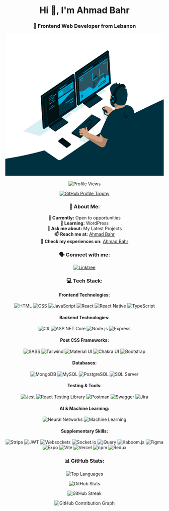 <h1 align="center">Hi 👋, I'm Ahmad Bahr</h1>
<h3 align="center">🚀 Frontend Web Developer from Lebanon</h3>
<p align="center">
  <img src="https://raw.githubusercontent.com/luoyger/luoyger/main/code.gif" width="800" height="450" alt="Coding Animation" />
</p>
<p align="center">
  <img src="https://komarev.com/ghpvc/?username=ahmadbahr&label=Profile%20Views&color=0e75b6&style=flat" alt="Profile Views" />
</p>
<p align="center">
  <a href="https://github.com/ryo-ma/github-profile-trophy">
    <img src="https://github-profile-trophy.vercel.app/?username=ahmadbahr&theme=darkhub&no-bg=true&margin-w=15" alt="GitHub Profile Trophy" />
  </a>
</p>
<h3 align="center">🌟 About Me:</h3>
<p align="center">
  <strong>🔭 Currently:</strong> Open to opportunities<br />
  <strong>🌱 Learning:</strong> WordPress <br />
  <strong>💬 Ask me about:</strong> My Latest Projects<br />
  <strong>📫 Reach me at:</strong> <a href="https://linktr.ee/ahmadbahr">Ahmad Bahr</a><br />
  <strong>📄 Check my experiences on:</strong> <a href="https://www.linkedin.com/in/ahmadbahr">Ahmad Bahr</a>
</p>
<h3 align="center">🗣️ Connect with me:</h3>
<p align="center">
  <a href="https://linktr.ee/ahmadbahr" target="_blank">
    <img src="https://img.shields.io/badge/-Linktree-39E09B?style=for-the-badge&logo=linktree&logoColor=white" alt="Linktree" />
  </a>
</p>
<h3 align="center">💻 Tech Stack:</h3>

<h4 align="center">Frontend Technologies:</h4>
<p align="center">
  <img src="https://img.shields.io/badge/HTML-E34F26?style=for-the-badge&logo=html5&logoColor=white" alt="HTML" />
  <img src="https://img.shields.io/badge/CSS-1572B6?style=for-the-badge&logo=css3&logoColor=white" alt="CSS" />
  <img src="https://img.shields.io/badge/JavaScript-F7DF1E?style=for-the-badge&logo=javascript&logoColor=black" alt="JavaScript" />
  <img src="https://img.shields.io/badge/React-61DAFB?style=for-the-badge&logo=react&logoColor=black" alt="React" />
  <img src="https://img.shields.io/badge/React_Native-61DAFB?style=for-the-badge&logo=reactnative&logoColor=black" alt="React Native" />
  <img src="https://img.shields.io/badge/TypeScript-007ACC?style=for-the-badge&logo=typescript&logoColor=white" alt="TypeScript" />  
</p>

<h4 align="center">Backend Technologies:</h4>
<p align="center">
  <img src="https://img.shields.io/badge/C%23-239120?style=for-the-badge&logo=csharp&logoColor=white" alt="C#" />
  <img src="https://img.shields.io/badge/ASP.NET_Core-512BD4?style=for-the-badge&logo=dotnet&logoColor=white" alt="ASP.NET Core" />
  <img src="https://img.shields.io/badge/Node.js-339933?style=for-the-badge&logo=node.js&logoColor=white" alt="Node.js" />
  <img src="https://img.shields.io/badge/Express.js-000000?style=for-the-badge&logo=express&logoColor=white" alt="Express" />
</p>

<h4 align="center">Post CSS Frameworks:</h4>
<p align="center">
  <img src="https://img.shields.io/badge/SASS-CC6699?style=for-the-badge&logo=sass&logoColor=white" alt="SASS" />
  <img src="https://img.shields.io/badge/Tailwind_CSS-06B6D4?style=for-the-badge&logo=tailwindcss&logoColor=white" alt="Tailwind" />
  <img src="https://img.shields.io/badge/Material_UI-0081CB?style=for-the-badge&logo=mui&logoColor=white" alt="Material UI" />
  <img src="https://img.shields.io/badge/Chakra_UI-319795?style=for-the-badge&logo=chakraui&logoColor=white" alt="Chakra UI" />
  <img src="https://img.shields.io/badge/Bootstrap-7952B3?style=for-the-badge&logo=bootstrap&logoColor=white" alt="Bootstrap" />
</p>

<h4 align="center">Databases:</h4>
<p align="center">
  <img src="https://img.shields.io/badge/MongoDB-47A248?style=for-the-badge&logo=mongodb&logoColor=white" alt="MongoDB" />
  <img src="https://img.shields.io/badge/MySQL-4479A1?style=for-the-badge&logo=mysql&logoColor=white" alt="MySQL" />
  <img src="https://img.shields.io/badge/PostgreSQL-4169E1?style=for-the-badge&logo=postgresql&logoColor=white" alt="PostgreSQL" />
  <img src="https://img.shields.io/badge/SQL_Server-CC2927?style=for-the-badge&logo=microsoftsqlserver&logoColor=white" alt="SQL Server" />
</p>

<h4 align="center">Testing & Tools:</h4>
<p align="center">
  <img src="https://img.shields.io/badge/Jest-C21325?style=for-the-badge&logo=jest&logoColor=white" alt="Jest" />
  <img src="https://img.shields.io/badge/React_Testing_Library-Red?style=for-the-badge&logo=react&logoColor=white" alt="React Testing Library" />
  <img src="https://img.shields.io/badge/Postman-FF6C37?style=for-the-badge&logo=postman&logoColor=white" alt="Postman" />
  <img src="https://img.shields.io/badge/Swagger-85EA2D?style=for-the-badge&logo=swagger&logoColor=white" alt="Swagger" />
  <img src="https://img.shields.io/badge/Jira-0052CC?style=for-the-badge&logo=jira&logoColor=white" alt="Jira" />
</p>

<h4 align="center">AI & Machine Learning:</h4>
<p align="center">
  <img src="https://img.shields.io/badge/Neural_Networks-FF5722?style=for-the-badge&logo=python&logoColor=white" alt="Neural Networks" />
  <img src="https://img.shields.io/badge/Machine_Learning-FF9800?style=for-the-badge&logo=python&logoColor=white" alt="Machine Learning" />
</p>

<h4 align="center">Supplementary Skills:</h4>
<p align="center">
  <img src="https://img.shields.io/badge/Stripe-6772E5?style=for-the-badge&logo=stripe&logoColor=white" alt="Stripe" />
  <img src="https://img.shields.io/badge/JWT-000000?style=for-the-badge&logo=jsonwebtokens&logoColor=white" alt="JWT" />
  <img src="https://img.shields.io/badge/Websockets-1D4D4F?style=for-the-badge&logo=socket.io&logoColor=white" alt="Websockets" />
  <img src="https://img.shields.io/badge/Socket.io-010101?style=for-the-badge&logo=socket.io&logoColor=white" alt="Socket.io" />
  <img src="https://img.shields.io/badge/jQuery-0769AD?style=for-the-badge&logo=jquery&logoColor=white" alt="jQuery" />
  <img src="https://img.shields.io/badge/Kaboom.js-FF6F20?style=for-the-badge&logo=javascript&logoColor=white" alt="Kaboom.js" />
  <img src="https://img.shields.io/badge/Figma-F24E1E?style=for-the-badge&logo=figma&logoColor=white" alt="Figma" />
  <img src="https://img.shields.io/badge/Expo-000020?style=for-the-badge&logo=expo&logoColor=white" alt="Expo" />
  <img src="https://img.shields.io/badge/Vite-646CFF?style=for-the-badge&logo=vite&logoColor=white" alt="Vite" />
  <img src="https://img.shields.io/badge/Vercel-000000?style=for-the-badge&logo=vercel&logoColor=white" alt="Vercel" />
  <img src="https://img.shields.io/badge/npm-CB3837?style=for-the-badge&logo=npm&logoColor=white" alt="npm" />
    <img src="https://img.shields.io/badge/Redux-764ABC?style=for-the-badge&logo=redux&logoColor=white" alt="Redux" />
</p>

<h3 align="center">📊 GitHub Stats:</h3>
<p align="center">
  <img src="https://github-readme-stats.vercel.app/api/top-langs?username=ahmadbahr&show_icons=true&locale=en&layout=compact" alt="Top Languages" />
</p>
<p align="center">
  <img src="https://github-readme-stats.vercel.app/api?username=ahmadbahr&show_icons=true&locale=en" alt="GitHub Stats" />
</p>
<p align="center">
  <img src="https://github-readme-streak-stats.herokuapp.com/?user=ahmadbahr&" alt="GitHub Streak" />
</p>
<p align="center">
  <img src="https://github-readme-activity-graph.vercel.app/graph?username=ahmadbahr&theme=react-dark" alt="GitHub Contribution Graph" />
</p>
